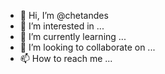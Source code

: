 - 👋 Hi, I’m @chetandes
- 👀 I’m interested in ...
- 🌱 I’m currently learning ...
- 💞️ I’m looking to collaborate on ...
- 📫 How to reach me ...

<!---
chetandes/chetandes is a ✨ special ✨ repository because its `README.md` (this file) appears on your GitHub profile.
You can click the Preview link to take a look at your changes.
--->
